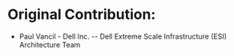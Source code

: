 # Original Contribution:
* Paul Vancil - Dell Inc. -- Dell Extreme Scale Infrastructure (ESI) Architecture Team
